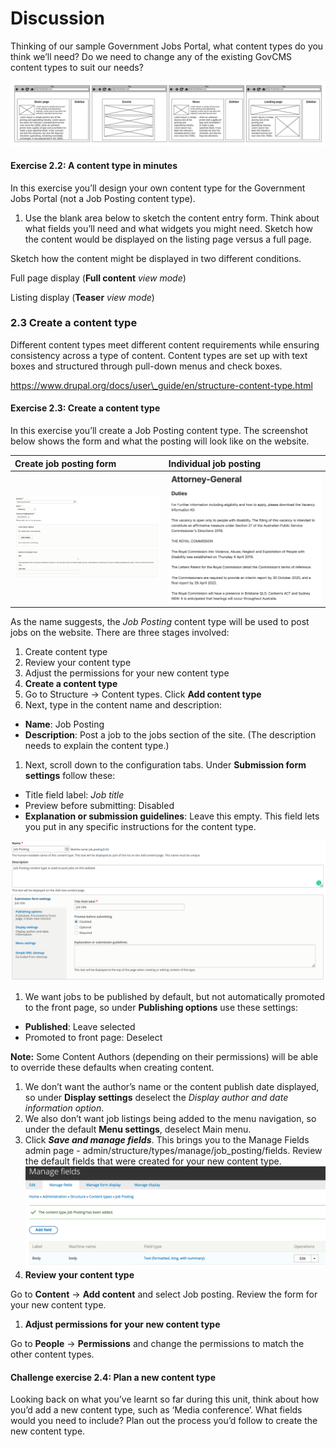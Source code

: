 # Discussion

Thinking of our sample Government Jobs Portal, what content types do you think we’ll need? Do we need to change any of the existing GovCMS content types to suit our needs?

![](.gitbook/assets/30%20%281%29.png)

#### **Exercise 2.2:** A content type in minutes

In this exercise you’ll design your own content type for the Government Jobs Portal \(not a Job Posting content type\).

1. Use the blank area below to sketch the content entry form. Think about what fields you’ll need and what widgets you might need. Sketch how the content would be displayed on the listing page versus a full page.

Sketch how the content might be displayed in two different conditions.

Full page display \(**Full content** _view mode_\)

Listing display \(**Teaser** _view mode_\)

### 2.3 Create a content type

Different content types meet different content requirements while ensuring consistency across a type of content. Content types are set up with text boxes and structured through pull-down menus and check boxes.

https://www.drupal.org/docs/user\_guide/en/structure-content-type.html

#### **Exercise 2.3:** Create a content type

In this exercise you’ll create a Job Posting content type. The screenshot below shows the form and what the posting will look like on the website.

| Create job posting form | Individual job posting |
| :--- | :--- |
| ![](.gitbook/assets/31%20%282%29.png) | ![](.gitbook/assets/32.png) |

As the name suggests, the _Job Posting_ content type will be used to post jobs on the website. There are three stages involved:

1. Create content type
2. Review your content type
3. Adjust the permissions for your new content type
4. **Create a content type**
5. Go to Structure → Content types. Click **Add content type**
6. Next, type in the content name and description:

* **Name**: Job Posting
* **Description**: Post a job to the jobs section of the site. \(The description needs to explain the content type.\)

1. Next, scroll down to the configuration tabs. Under **Submission form settings** follow these:

* Title field label: _Job title_
* Preview before submitting: Disabled
* **Explanation or submission guidelines**: Leave this empty. This field lets you put in any specific instructions for the content type.

![](.gitbook/assets/33%20%281%29.png)

1. We want jobs to be published by default, but not automatically promoted to the front page, so under **Publishing options** use these settings:

* **Published**: Leave selected
* Promoted to front page: Deselect

**Note:** Some Content Authors \(depending on their permissions\) will be able to override these defaults when creating content.

1. We don’t want the author’s name or the content publish date displayed, so under **Display settings** deselect the _Display author and date information option_.
2. We also don’t want job listings being added to the menu navigation, so under the default **Menu settings**, deselect Main menu.
3. Click _**Save and manage fields**_. This brings you to the Manage Fields admin page - admin/structure/types/manage/job\_posting/fields. Review the default fields that were created for your new content type. ![](.gitbook/assets/34.png) 
4. **Review your content type**

Go to **Content** → **Add content** and select Job posting. Review the form for your new content type.

1. **Adjust permissions for your new content type**

Go to **People** → **Permissions** and change the permissions to match the other content types.

#### **Challenge exercise 2.4:** Plan a new content type

Looking back on what you’ve learnt so far during this unit, think about how you’d add a new content type, such as ‘Media conference’. What fields would you need to include? Plan out the process you’d follow to create the new content type.

